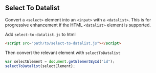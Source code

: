 ## Select To Datalist

Convert a `<select>` element into an `<input>` with a `<datalist>`.
This is for progressive enhancement if the HTML `<datalist>` element is supported.

Add `select-to-datalist.js` to html

```html
<script src="path/to/select-to-datalist.js"></script>
```

Then convert the relevant element with `selectToDatalist`

```javascript
var selectElement = document.getElementById("id");
selectToDatalist(selectElement);
```
